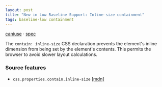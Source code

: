 ```yaml
---
layout: post
title: "New in Low Baseline Support: Inline-size containment"
tags: baseline-low containment
---
```


[caniuse](https://caniuse.com/?search=contain-inline-size) · [spec](https://drafts.csswg.org/css-contain-3/#containment-inline-size)

The `contain: inline-size` CSS declaration prevents the element's inline dimension from being set by the element's contents. This permits the browser to avoid slower layout calculations.

### Source features

- ``css.properties.contain.inline-size`` [[mdn]](https://https://developer.mozilla.org/en-US/search?q=css.properties.contain.inline-size)
